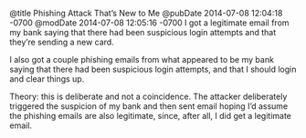 @title Phishing Attack That’s New to Me
@pubDate 2014-07-08 12:04:18 -0700
@modDate 2014-07-08 12:05:16 -0700
I got a legitimate email from my bank saying that there had been suspicious login attempts and that they’re sending a new card.

I also got a couple phishing emails from what appeared to be my bank saying that there had been suspicious login attempts, and that I should login and clear things up.

Theory: this is deliberate and not a coincidence. The attacker deliberately triggered the suspicion of my bank and then sent email hoping I’d assume the phishing emails are also legitimate, since, after all, I did get a legitimate email.
